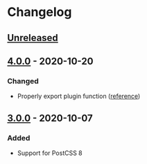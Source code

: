 # Changelog

## [Unreleased][]

## [4.0.0][] - 2020-10-20

### Changed

-   Properly export plugin function
    ([reference](https://github.com/postcss/postcss/issues/1441))

## [3.0.0][] - 2020-10-07

### Added

-   Support for PostCSS 8

[unreleased]:
	https://github.com/niksy/postcss-media-query-gap/compare/v3.0.0...HEAD
[3.0.0]: https://github.com/niksy/postcss-media-query-gap/tree/v3.0.0
[unreleased]:
	https://github.com/niksy/postcss-media-query-gap/compare/v4.0.0...HEAD
[4.0.0]: https://github.com/niksy/postcss-media-query-gap/tree/v4.0.0
